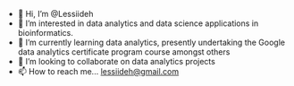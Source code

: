 - 👋 Hi, I’m @Lessiideh
- 👀 I’m interested in data analytics and data science applications in bioinformatics. 
- 🌱 I’m currently learning data analytics, presently undertaking the Google data analytics certificate program course amongst others
- 💞️ I’m looking to collaborate on data analytics projects 
- 📫 How to reach me... lessiideh@gmail.com 

<!---
Lessiideh/Lessiideh is a ✨ special ✨ repository because its `README.md` (this file) appears on your GitHub profile.
You can click the Preview link to take a look at your changes.
--->

